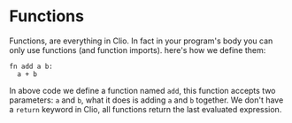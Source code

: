 # Functions

Functions, are everything in Clio. In fact in your program's body you can only use functions \(and function imports\). here's how we define them:

```text
fn add a b:
  a + b
```

In above code we define a function named `add`, this function accepts two parameters: `a` and `b`, what it does is adding `a` and `b` together. We don't have a `return` keyword in Clio, all functions return the last evaluated expression.
